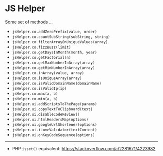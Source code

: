 # JS Helper

Some set of methods ...

- `jsHelper.co.addZeroPrefix(value, order)`
- `jsHelper.co.countSubString(subString, string)`
- `jsHelper.co.filterArrayOnUniqueValues(array)`
- `jsHelper.co.fizzBuzz(limit)`
- `jsHelper.co.getDaysInMonth(month, year)`
- `jsHelper.co.getFactorial(n)`
- `jsHelper.co.getMaxNumberInArray(array)`
- `jsHelper.co.getMinNumberInArray(array)`
- `jsHelper.co.inArray(value, array)`
- `jsHelper.co.isUniqueArray(array)`
- `jsHelper.co.isValidDomainName(domainName)`
- `jsHelper.co.isValidIp(ip)`
- `jsHelper.co.max(a, b)`
- `jsHelper.co.min(a, b)`
- `jsHelper.ui.addScriptsToThePage(params)`
- `jsHelper.ui.copyTextToClipboard(text)`
- `jsHelper.ui.disableCodeReview()`
- `jsHelper.ui.htmlHeadersMap(options)`
- `jsHelper.ui.googleUrlShortener(options)`
- `jsHelper.ui.iLoveValidator(textContent)`
- `jsHelper.ui.onKeyCodeSequence(options)`

---

- PHP `isset()` equivalent: https://stackoverflow.com/a/2281671/4223982
